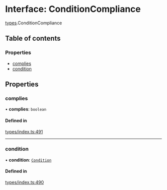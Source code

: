 # Interface: ConditionCompliance

[types](../wiki/types).ConditionCompliance

## Table of contents

### Properties

- [complies](../wiki/types.ConditionCompliance#complies)
- [condition](../wiki/types.ConditionCompliance#condition)

## Properties

### complies

• **complies**: `boolean`

#### Defined in

[types/index.ts:491](https://github.com/PolymeshAssociation/polymesh-sdk/blob/31fdce23/src/types/index.ts#L491)

___

### condition

• **condition**: [`Condition`](../wiki/types#condition)

#### Defined in

[types/index.ts:490](https://github.com/PolymeshAssociation/polymesh-sdk/blob/31fdce23/src/types/index.ts#L490)
